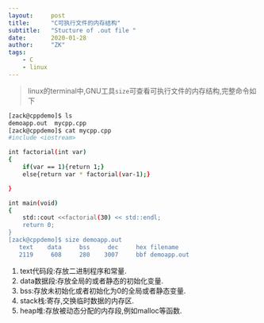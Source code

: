```yaml
---
layout:     post
title:      "C可执行文件的内存结构"
subtitle:   "Stucture of .out file "
date:       2020-01-28
author:     "ZK"
tags:
    - C
    - linux
---
```



> linux的terminal中,GNU工具`size`可查看可执行文件的内存结构,完整命令如下

```bash
[zack@cppdemo]$ ls
demoapp.out  mycpp.cpp
[zack@cppdemo]$ cat mycpp.cpp 
#include <iostream>

int factorial(int var)
{
	if(var == 1){return 1;}
	else{return var * factorial(var-1);}

}

int main(void)
{
	std::cout <<factorial(30) << std::endl;
	return 0;
}
[zack@cppdemo]$ size demoapp.out 
   text	   data	    bss	    dec	    hex	filename
   2119	    608	    280	   3007	    bbf	demoapp.out

```



1. text代码段:存放二进制程序和常量.
2. data数据段:存放全局的或者静态的初始化变量.
3. bss:存放未初始化或者初始化为0的全局或者静态变量.
4. stack栈:寄存,交换临时数据的内存区.
5. heap堆:存放被动态分配的内存段,例如malloc等函数.
